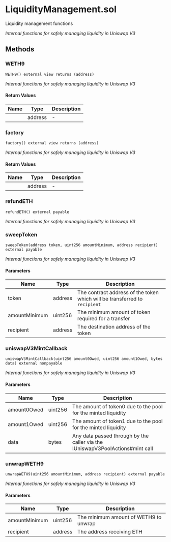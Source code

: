 
# LiquidityManagement.sol

    
Liquidity management functions

    
*Internal functions for safely managing liquidity in Uniswap V3*
## Methods
### WETH9
```solidity
WETH9() external view returns (address)
```

            

            
*Internal functions for safely managing liquidity in Uniswap V3*
#### Return Values

| Name | Type | Description |
|---|---|---|
|  | address | - |

### factory
```solidity
factory() external view returns (address)
```

            

            
*Internal functions for safely managing liquidity in Uniswap V3*
#### Return Values

| Name | Type | Description |
|---|---|---|
|  | address | - |

### refundETH
```solidity
refundETH() external payable
```

            

            
*Internal functions for safely managing liquidity in Uniswap V3*
### sweepToken
```solidity
sweepToken(address token, uint256 amountMinimum, address recipient) external payable
```

            

            
*Internal functions for safely managing liquidity in Uniswap V3*
#### Parameters

| Name | Type | Description |
|---|---|---|
| token | address | The contract address of the token which will be transferred to `recipient` |
| amountMinimum | uint256 | The minimum amount of token required for a transfer |
| recipient | address | The destination address of the token |

### uniswapV3MintCallback
```solidity
uniswapV3MintCallback(uint256 amount0Owed, uint256 amount1Owed, bytes data) external nonpayable
```

            

            
*Internal functions for safely managing liquidity in Uniswap V3*
#### Parameters

| Name | Type | Description |
|---|---|---|
| amount0Owed | uint256 | The amount of token0 due to the pool for the minted liquidity |
| amount1Owed | uint256 | The amount of token1 due to the pool for the minted liquidity |
| data | bytes | Any data passed through by the caller via the IUniswapV3PoolActions#mint call |

### unwrapWETH9
```solidity
unwrapWETH9(uint256 amountMinimum, address recipient) external payable
```

            

            
*Internal functions for safely managing liquidity in Uniswap V3*
#### Parameters

| Name | Type | Description |
|---|---|---|
| amountMinimum | uint256 | The minimum amount of WETH9 to unwrap |
| recipient | address | The address receiving ETH |


